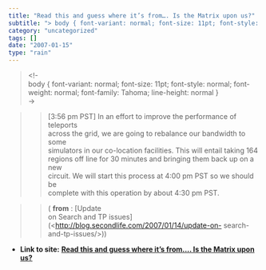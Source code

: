 ```yaml
---
title: "Read this and guess where it’s from…. Is the Matrix upon us?"
subtitle: "> body { font-variant: normal; font-size: 11pt; font-style: normal; font-"
category: "uncategorized"
tags: []
date: "2007-01-15"
type: "rain"
---
```

>
> <!-  
>  body { font-variant: normal; font-size: 11pt; font-style: normal; font-
> weight: normal; font-family: Tahoma; line-height: normal }  
>  ->
>

>> [3:56 pm PST] In an effort to improve the performance of teleports  
>  across the grid, we are going to rebalance our bandwidth to some  
>  simulators in our co-location facilities. This will entail taking 164  
>  regions off line for 30 minutes and bringing them back up on a new  
>  circuit. We will start this process at 4:00 pm PST so we should be  
>  complete with this operation by about 4:30 pm PST.
>>

>> ( **from** : [Update  
>  on Search and TP issues](<http://blog.secondlife.com/2007/01/14/update-on-
> search-and-tp-issues/>))


* **Link to site:** **[Read this and guess where it’s from…. Is the Matrix upon us?](None)**